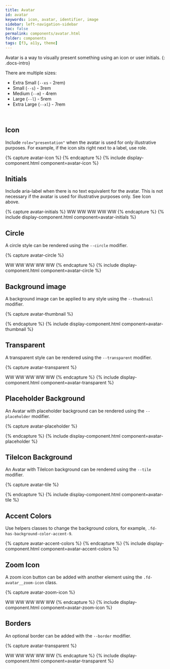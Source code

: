 ```yaml
---
title: Avatar
id: avatar
keywords: icon, avatar, identifier, image
sidebar: left-navigation-sidebar
toc: false
permalink: components/avatar.html
folder: components
tags: [f3, a11y, theme]
---
```


Avatar is a way to visually present something using an icon or user initials.
{: .docs-intro}

There are multiple sizes:
- Extra Small (`--xs` - 2rem)
- Small (`--s`) - 3rem
- Medium (`--m`) - 4rem
- Large (`--l`) - 5rem
- Extra Large (`--xl`) - 7rem

<br>

## Icon
Include `role="presentation"` when the avatar is used for only illustrative purposes. For example, if the icon sits right next to a label, use role.

{% capture avatar-icon %}
<span class="fd-avatar fd-avatar--xs sap-icon--washing-machine" role="presentation"></span>
<span class="fd-avatar fd-avatar--s sap-icon--washing-machine" role="presentation"></span>
<span class="fd-avatar fd-avatar--m sap-icon--washing-machine" role="presentation"></span>
<span class="fd-avatar fd-avatar--l sap-icon--washing-machine" role="presentation"></span>
<span class="fd-avatar fd-avatar--xl sap-icon--washing-machine" role="presentation"></span>
{% endcapture %}
{% include display-component.html component=avatar-icon %}
<br>

## Initials
Include aria-label when there is no text equivalent for the avatar. This is not necessary if the avatar is used for illustrative purposes only. See Icon above.

{% capture avatar-initials %}
<span class="fd-avatar fd-avatar--xs" aria-label="Wendy Wallace">WW</span>
<span class="fd-avatar fd-avatar--s" aria-label="Wendy Wallace">WW</span>
<span class="fd-avatar fd-avatar--m" aria-label="Wendy Wallace">WW</span>
<span class="fd-avatar fd-avatar--l" aria-label="Wendy Wallace">WW</span>
<span class="fd-avatar fd-avatar--xl" aria-label="Wendy Wallace">WW</span>
{% endcapture %}
{% include display-component.html component=avatar-initials %}
<br>

## Circle
A circle style can be rendered using the `--circle` modifier.

{% capture avatar-circle %}
<span class="fd-avatar fd-avatar--xs fd-avatar--circle sap-icon--money-bills" role="presentation"></span>
<span class="fd-avatar fd-avatar--s fd-avatar--circle sap-icon--money-bills" role="presentation"></span>
<span class="fd-avatar fd-avatar--m fd-avatar--circle sap-icon--money-bills" role="presentation"></span>
<span class="fd-avatar fd-avatar--l fd-avatar--circle sap-icon--money-bills" role="presentation"></span>
<span class="fd-avatar fd-avatar--xl fd-avatar--circle sap-icon--money-bills" role="presentation"></span>

<span class="fd-avatar fd-avatar--xs fd-avatar--circle" aria-label="Wendy Wallace">WW</span>
<span class="fd-avatar fd-avatar--s fd-avatar--circle" aria-label="Wendy Wallace">WW</span>
<span class="fd-avatar fd-avatar--m fd-avatar--circle" aria-label="Wendy Wallace">WW</span>
<span class="fd-avatar fd-avatar--l fd-avatar--circle" aria-label="Wendy Wallace">WW</span>
<span class="fd-avatar fd-avatar--xl fd-avatar--circle" aria-label="Wendy Wallace">WW</span>
{% endcapture %}
{% include display-component.html component=avatar-circle %}
<br>


## Background image

A background image can be applied to any style using the `--thumbnail` modifier.

{% capture avatar-thumbnail %}
<span class="fd-avatar fd-avatar--xs fd-avatar--circle fd-avatar--thumbnail" style="background-image: url('https://placeimg.com/400/400/nature')" role="presentation" aria-label="John Doe"></span>
<span class="fd-avatar fd-avatar--s fd-avatar--circle fd-avatar--thumbnail" style="background-image: url('https://placeimg.com/400/400/nature')" role="presentation" aria-label="John Doe"></span>
<span class="fd-avatar fd-avatar--m fd-avatar--circle fd-avatar--thumbnail" style="background-image: url('https://placeimg.com/400/400/nature')" role="presentation" aria-label="John Doe"></span>
<span class="fd-avatar fd-avatar--l fd-avatar--circle fd-avatar--thumbnail" style="background-image: url('https://placeimg.com/400/400/nature')" role="presentation" aria-label="John Doe"></span>
<span class="fd-avatar fd-avatar--xl fd-avatar--circle fd-avatar--thumbnail" style="background-image: url('https://placeimg.com/400/400/nature')" role="presentation" aria-label="John Doe"></span>


{% endcapture %}
{% include display-component.html component=avatar-thumbnail %}
<br>



## Transparent

A transparent style can be rendered using the `--transparent` modifier.

{% capture avatar-transparent %}
<span class="fd-avatar fd-avatar--xs fd-avatar--circle fd-avatar--transparent sap-icon--money-bills" role="presentation"></span>
<span class="fd-avatar fd-avatar--s fd-avatar--circle fd-avatar--transparent sap-icon--money-bills" role="presentation"></span>
<span class="fd-avatar fd-avatar--m fd-avatar--circle fd-avatar--transparent sap-icon--money-bills" role="presentation"></span>
<span class="fd-avatar fd-avatar--l fd-avatar--circle fd-avatar--transparent sap-icon--money-bills" role="presentation"></span>
<span class="fd-avatar fd-avatar--xl fd-avatar--circle fd-avatar--transparent sap-icon--money-bills" role="presentation"></span>

<span class="fd-avatar fd-avatar--xs fd-avatar--circle fd-avatar--transparent" aria-label="Wendy Wallace">WW</span>
<span class="fd-avatar fd-avatar--s fd-avatar--circle fd-avatar--transparent" aria-label="Wendy Wallace">WW</span>
<span class="fd-avatar fd-avatar--m fd-avatar--circle fd-avatar--transparent" aria-label="Wendy Wallace">WW</span>
<span class="fd-avatar fd-avatar--l fd-avatar--circle fd-avatar--transparent" aria-label="Wendy Wallace">WW</span>
<span class="fd-avatar fd-avatar--xl fd-avatar--circle fd-avatar--transparent" aria-label="Wendy Wallace">WW</span>
{% endcapture %}
{% include display-component.html component=avatar-transparent %}
<br>

## Placeholder Background

An Avatar with placeholder background can be rendered using the `--placeholder` modifier.

{% capture avatar-placeholder %}
<span class="fd-avatar fd-avatar--xs fd-avatar--circle fd-avatar--placeholder sap-icon--money-bills" role="presentation"></span>
<span class="fd-avatar fd-avatar--s fd-avatar--circle fd-avatar--placeholder sap-icon--money-bills" role="presentation"></span>
<span class="fd-avatar fd-avatar--m fd-avatar--circle fd-avatar--placeholder sap-icon--money-bills" role="presentation"></span>
<span class="fd-avatar fd-avatar--l fd-avatar--circle fd-avatar--placeholder sap-icon--money-bills" role="presentation"></span>
<span class="fd-avatar fd-avatar--xl fd-avatar--circle fd-avatar--placeholder sap-icon--money-bills" role="presentation"></span>

{% endcapture %}
{% include display-component.html component=avatar-placeholder %}
<br>

## TileIcon Background

An Avatar with TileIcon background can be rendered using the `--tile` modifier.

{% capture avatar-tile %}
<span class="fd-avatar fd-avatar--xs fd-avatar--circle fd-avatar--tile sap-icon--money-bills" role="presentation"></span>
<span class="fd-avatar fd-avatar--s fd-avatar--circle fd-avatar--tile sap-icon--money-bills" role="presentation"></span>
<span class="fd-avatar fd-avatar--m fd-avatar--circle fd-avatar--tile sap-icon--money-bills" role="presentation"></span>
<span class="fd-avatar fd-avatar--l fd-avatar--circle fd-avatar--tile sap-icon--money-bills" role="presentation"></span>
<span class="fd-avatar fd-avatar--xl fd-avatar--circle fd-avatar--tile sap-icon--money-bills" role="presentation"></span>

{% endcapture %}
{% include display-component.html component=avatar-tile %}
<br>

## Accent Colors
Use helpers classes to change the background colors, for example, `.fd-has-background-color-accent-9`.

{% capture avatar-accent-colors %}
<span class="fd-avatar fd-avatar--m sap-icon--money-bills fd-has-background-color-accent-1" role="presentation"></span>
<span class="fd-avatar fd-avatar--m sap-icon--money-bills fd-has-background-color-accent-2" role="presentation"></span>
<span class="fd-avatar fd-avatar--m sap-icon--money-bills fd-has-background-color-accent-3" role="presentation"></span>
<span class="fd-avatar fd-avatar--m sap-icon--money-bills fd-has-background-color-accent-4" role="presentation"></span>
<span class="fd-avatar fd-avatar--m sap-icon--money-bills fd-has-background-color-accent-5" role="presentation"></span>
<span class="fd-avatar fd-avatar--m sap-icon--money-bills fd-has-background-color-accent-6" role="presentation"></span>
<span class="fd-avatar fd-avatar--m sap-icon--money-bills fd-has-background-color-accent-7" role="presentation"></span>
<span class="fd-avatar fd-avatar--m sap-icon--money-bills fd-has-background-color-accent-8" role="presentation"></span>
<span class="fd-avatar fd-avatar--m sap-icon--money-bills fd-has-background-color-accent-9" role="presentation"></span>
<span class="fd-avatar fd-avatar--m sap-icon--money-bills fd-has-background-color-accent-10" role="presentation"></span>
{% endcapture %}
{% include display-component.html component=avatar-accent-colors %}

## Zoom Icon
A zoom icon button can be added with another element using the `.fd-avatar__zoom-icon` class.

{% capture avatar-zoom-icon %}
<span class="fd-avatar fd-avatar--xs fd-avatar--circle sap-icon--money-bills fd-has-background-color-accent-1" role="presentation">
    <span class="fd-avatar__zoom-icon sap-icon--edit" role="presentation"></span>
</span>
<span class="fd-avatar fd-avatar--s fd-avatar--circle sap-icon--money-bills fd-has-background-color-accent-2" role="presentation">
    <span class="fd-avatar__zoom-icon sap-icon--edit" role="presentation"></span>
</span>
<span class="fd-avatar fd-avatar--m fd-avatar--circle sap-icon--money-bills fd-has-background-color-accent-3" role="presentation">
    <span class="fd-avatar__zoom-icon sap-icon--edit" role="presentation"></span>
</span>
<span class="fd-avatar fd-avatar--l fd-avatar--circle sap-icon--money-bills fd-has-background-color-accent-4" role="presentation">
    <span class="fd-avatar__zoom-icon sap-icon--edit" role="presentation"></span>
</span>
<span class="fd-avatar fd-avatar--xl fd-avatar--circle sap-icon--money-bills fd-has-background-color-accent-5" role="presentation">
    <span class="fd-avatar__zoom-icon sap-icon--edit" role="presentation"></span>
</span>

<span class="fd-avatar fd-avatar--xs fd-has-background-color-accent-1" aria-label="Wendy Wallace">WW
    <span class="fd-avatar__zoom-icon sap-icon--edit" role="presentation"></span>
</span>
<span class="fd-avatar fd-avatar--s fd-has-background-color-accent-2" aria-label="Wendy Wallace">WW
    <span class="fd-avatar__zoom-icon sap-icon--edit" role="presentation"></span>
</span>
<span class="fd-avatar fd-avatar--m fd-has-background-color-accent-3" aria-label="Wendy Wallace">WW
    <span class="fd-avatar__zoom-icon sap-icon--edit" role="presentation"></span>
</span>
<span class="fd-avatar fd-avatar--l fd-has-background-color-accent-4" aria-label="Wendy Wallace">WW
    <span class="fd-avatar__zoom-icon sap-icon--edit" role="presentation"></span>
</span>
<span class="fd-avatar fd-avatar--xl fd-has-background-color-accent-5" aria-label="Wendy Wallace">WW
    <span class="fd-avatar__zoom-icon sap-icon--edit" role="presentation"></span>
</span>
{% endcapture %}
{% include display-component.html component=avatar-zoom-icon %}
<br>

## Borders

An optional border can be added with the `--border` modifier.

{% capture avatar-transparent %}
<span class="fd-avatar fd-avatar--xs fd-avatar--transparent fd-avatar--border sap-icon--money-bills" role="presentation"></span>
<span class="fd-avatar fd-avatar--s fd-avatar--transparent fd-avatar--border sap-icon--money-bills" role="presentation"></span>
<span class="fd-avatar fd-avatar--m fd-avatar--transparent fd-avatar--border sap-icon--money-bills" role="presentation"></span>
<span class="fd-avatar fd-avatar--l fd-avatar--transparent fd-avatar--border sap-icon--money-bills" role="presentation"></span>
<span class="fd-avatar fd-avatar--xl fd-avatar--transparent fd-avatar--border sap-icon--money-bills" role="presentation"></span>

<span class="fd-avatar fd-avatar--xs fd-avatar--circle fd-avatar--transparent fd-avatar--border" aria-label="Wendy Wallace">WW</span>
<span class="fd-avatar fd-avatar--s fd-avatar--circle fd-avatar--transparent fd-avatar--border" aria-label="Wendy Wallace">WW</span>
<span class="fd-avatar fd-avatar--m fd-avatar--circle fd-avatar--transparent fd-avatar--border" aria-label="Wendy Wallace">WW</span>
<span class="fd-avatar fd-avatar--l fd-avatar--circle fd-avatar--transparent fd-avatar--border" aria-label="Wendy Wallace">WW</span>
<span class="fd-avatar fd-avatar--xl fd-avatar--circle fd-avatar--transparent fd-avatar--border" aria-label="Wendy Wallace">WW</span>
{% endcapture %}
{% include display-component.html component=avatar-transparent %}
<br>
